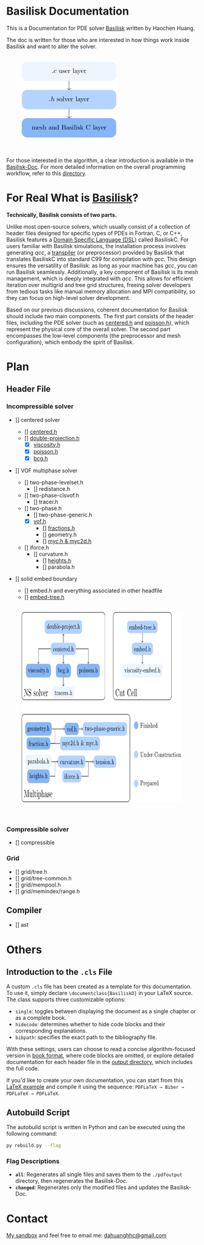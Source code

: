 # Basilisk Documentation
This is a Documentation for PDE solver [Basilisk](http://basilisk.fr/) written by Haochen Huang.

The doc is written for those who are interested in how things work inside Basilisk and want to alter the solver.

<figure>
  <br />
  <img src="readmeimage/layer.png" height="200">
  <figcaption>
  </figcaption>
  <br /> <br />
</figure>

For those interested in the algorithm, a clear introduction is available in the [Basilisk-Doc](./Basilisk-Doc.pdf). For more detailed information on the overall programming workflow, refer to this [directory](./pdfoutput/).

# For Real What is [Basilisk](http://basilisk.fr/)?
**Technically, Basilisk consists of two parts.**

Unlike most open-source solvers, which usually consist of a collection of header files designed for specific types of PDEs in Fortran, C, or C++, Basilisk features a [Domain Specific Language (DSL)](https://en.wikipedia.org/wiki/Domain-specific_language) called BasiliskC. For users familiar with Basilisk simulations, the installation process involves generating *qcc*, a [transpiler](https://en.wikipedia.org/wiki/Source-to-source_compiler#:~:text=A%20source%2Dto%2Dsource%20translator,or%20a%20different%20programming%20language.) (or preprocessor) provided by Basilisk that translates BasiliskC into standard C99 for compilation with *gcc*. This design ensures the versatility of Basilisk: as long as your machine has *gcc*, you can run Basilisk seamlessly. Additionally, a key component of Basilisk is its mesh management, which is deeply integrated with *qcc*. This allows for efficient iteration over multigrid and tree grid structures, freeing solver developers from tedious tasks like manual memory allocation and MPI compatibility, so they can focus on high-level solver development.

Based on our previous discussions, coherent documentation for Basilisk should include two main components. The first part consists of the header files, including the PDE solver (such as [centered.h](./pdfoutput/centered-h.pdf) and [poisson.h](./pdfoutput/poisson-h.pdf)), which represent the physical core of the overall solver. The second part encompasses the low-level components (the preprocessor and mesh configuration), which embody the spirit of Basilisk.


# Plan
## Header File
### Incompressible solver 
- [] centered solver
	- [] [centered.h](./pdfoutput/centered-h.pdf)
	- [] [double-projection.h](./pdfoutput/double-projection-h.pdf)
		- [x] [viscosity.h](./pdfoutput/viscosity-h.pdf)
		- [x] [poisson.h](./pdfoutput/poisson-h.pdf)
		- [x] [bcg.h](./pdfoutput/bcg-h.pdf)

- [] VOF multiphase solver
	- [] two-phase-levelset.h
		- [] redistance.h
	- [] two-phase-clsvof.h
		- [] tracer.h
	- [] two-phase.h
		- [] two-phase-generic.h
		- [x] [vof.h](./pdfoutput/vof-h.pdf)
			- [] [fractions.h](./pdfoutput/fractions-h.pdf)
			- [] geometry.h
			- [] [myc.h & myc2d.h](./pdfoutput/myc-h-and-myc2d-h.pdf)
	- [] iforce.h
		- [] curvature.h
			- [] [heights.h](./pdfoutput/heights-h.pdf)
			- [] parabola.h

- [] solid embed boundary
	- [] embed.h and everything associated in other headfile
	- [] [embed-tree.h](./pdfoutput/embed-tree-h.pdf)

<figure>
  <br />
  <img src="readmeimage/filetree.png" height="500">
  <figcaption>
  </figcaption>
  <br /> <br />
</figure>

### Compressible solver
- [] compressible

### Grid
- [] grid/tree.h
- [] grid/tree-common.h
- [] grid/mempool.h
- [] grid/memindex/range.h

## Compiler
- [] ast

# Others
## Introduction to the `.cls` File

A custom `.cls` file has been created as a template for this documentation. To use it, simply declare `\documentclass{BasiliskD}` in your LaTeX source. The class supports three customizable options:

- `single`: toggles between displaying the document as a single chapter or as a complete book.  
- `hidecode`: determines whether to hide code blocks and their corresponding explanations.  
- `bibpath`: specifies the exact path to the bibliography file.

With these settings, users can choose to read a concise algorithm-focused version in [book format](./Basilisk-Doc.pdf), where code blocks are omitted, or explore detailed documentation for each header file in the [output directory](./pdfoutput/), which includes the full code.  

If you'd like to create your own documentation, you can start from this [LaTeX example](./texfile/codeexample.tex) and compile it using the sequence: `PDFLaTeX → Biber → PDFLaTeX → PDFLaTeX`.

## Autobuild Script

The autobuild script is written in Python and can be executed using the following command:

```bash
py rebuild.py --flag
```

### Flag Descriptions

- **`all`**: Regenerates all single files and saves them to the `./pdfoutput` directory, then regenerates the Basilisk-Doc.
- **`changed`**: Regenerates only the modified files and updates the Basilisk-Doc.

# Contact
[My sandbox](http://basilisk.fr/sandbox/HCH/README) and feel free to email me: dahuanghhc@gmail.com
